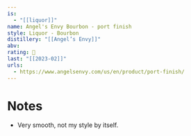 ```yaml
---
is:
  - "[[liquor]]"
name: Angel's Envy Bourbon - port finish
style: Liquor - Bourbon
distillery: "[[Angel’s Envy]]"
abv: 
rating: 🤞
last: "[[2023-02]]"
urls:
  - https://www.angelsenvy.com/us/en/product/port-finish/
---
```

# Notes
- Very smooth, not my style by itself.
